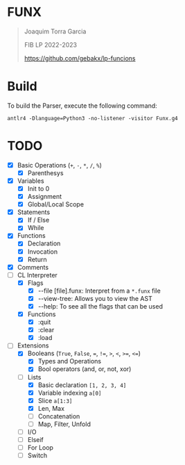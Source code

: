 # FUNX

> Joaquim Torra Garcia
>
> FIB LP 2022-2023
>
> https://github.com/gebakx/lp-funcions

# Build

To build the Parser, execute the following command:

```shell
antlr4 -Dlanguage=Python3 -no-listener -visitor Funx.g4
```

# TODO

- [x] Basic Operations (`+`, `-`, `*`, `/`, `%`)
  - [x] Parenthesys
- [x] Variables
  - [x] Init to 0
  - [x] Assignment
  - [x] Global/Local Scope
- [x] Statements
  - [x] If / Else
  - [x] While
- [x] Functions
  - [x] Declaration
  - [x] Invocation
  - [x] Return
- [x] Comments
- [ ] CL Interpreter
  - [x] Flags
    - [x] --file [file].funx: Interpret from a `*.funx` file
    - [x] --view-tree: Allows you to view the AST
    - [x] --help: To see all the flags that can be used
  - [x] Functions
    - [x] :quit
    - [x] :clear
    - [x] :load
- [ ] Extensions
  - [x] Booleans (`True`, `False`, `=`, `!=`, `>`, `<`, `>=`, `<=`)
    - [x] Types and Operations
    - [x] Bool operators (and, or, not, xor)
  - [ ] Lists
    - [x] Basic declaration `[1, 2, 3, 4]`
    - [x] Variable indexing `a[0]`
    - [x] Slice `a[1:3]`
    - [x] Len, Max
    - [ ] Concatenation
    - [ ] Map, Filter, Unfold
  - [ ] I/O
  - [ ] Elseif
  - [ ] For Loop
  - [ ] Switch
